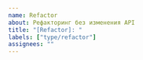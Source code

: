 ```yaml
---
name: Refactor
about: Рефакторинг без изменения API
title: "[Refactor]: "
labels: ["type/refactor"]
assignees: ""
---
```

